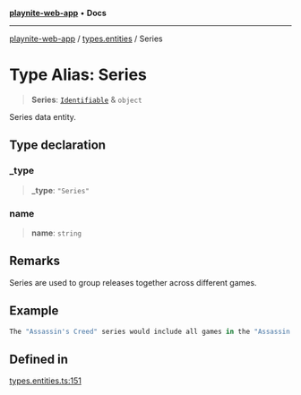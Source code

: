 [**playnite-web-app**](../../README.md) • **Docs**

***

[playnite-web-app](../../README.md) / [types.entities](../README.md) / Series

# Type Alias: Series

> **Series**: [`Identifiable`](Identifiable.md) & `object`

Series data entity.

## Type declaration

### \_type

> **\_type**: `"Series"`

### name

> **name**: `string`

## Remarks

Series are used to group releases together across different games.

## Example

```ts
The "Assassin's Creed" series would include all games in the "Assassin's Creed" franchise.
```

## Defined in

[types.entities.ts:151](https://github.com/andrew-codes/playnite-web/blob/3f74578e7b5e3f55f1e849b436d7e53aeba30d62/apps/playnite-web/src/server/data/types.entities.ts#L151)
